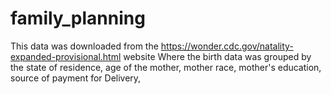 # family_planning

This data was downloaded from the https://wonder.cdc.gov/natality-expanded-provisional.html website 
Where the birth data was grouped by the state of residence, age of the mother, mother race, mother's education, source of payment for Delivery, 